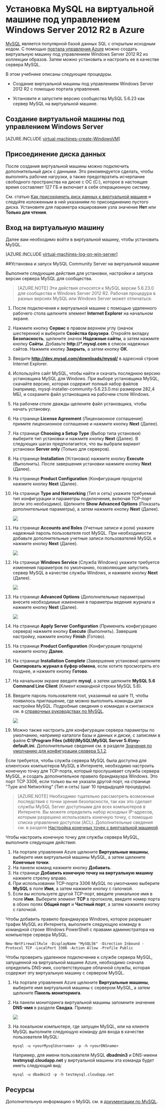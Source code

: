﻿<properties 
	pageTitle="Создание виртуальной машины с MySQL в Azure" 
	description="Создайте виртуальную машину под управлением Windows Server 2012 R2, а затем установите и настройте на ней базу данных MySQL." 
	services="virtual-machines" 
	documentationCenter="" 
	authors="KBDAzure" 
	manager="timlt" 
	editor="tysonn"/>

<tags 
	ms.service="virtual-machines" 
	ms.workload="infrastructure-services" 
	ms.tgt_pltfrm="vm-windows" 
	ms.devlang="na" 
	ms.topic="article" 
	ms.date="02/20/2015" 
	ms.author="kathydav"/>


# Установка MySQL на виртуальной машине под управлением Windows Server 2012 R2 в Azure


[MySQL](http://www.mysql.com) является популярной базой данных SQL с открытым исходным кодом. С помощью [портала управления Azure](http://manage.windowsazure.com) можно создать виртуальную машину под управлением Windows Server 2012 R2 из коллекции образов. Затем можно установить и настроить ее в качестве сервера MySQL.


В этом учебнике описаны следующие процедуры.

- Создание виртуальной машины под управлением Windows Server 2012 R2 с помощью портала управления.

- Установите и запустите версию сообщества MySQL 5.6.23 как сервер MySQL на виртуальной машине.


## Создание виртуальной машины под управлением Windows Server

[AZURE.INCLUDE [virtual-machines-create-WindowsVM](../includes/virtual-machines-create-WindowsVM.md)]

## Присоединение диска данных

После создания виртуальной машины можно подключить дополнительный диск с данными. Это рекомендуется сделать, чтобы выполнять рабочие нагрузки, а также предотвратить исчерпание свободного пространства на диске с ОС (C:), которое в настоящее время составляет 127 ГБ и включает в себя операционную систему.

См. статью [Как присоединить диск данных к виртуальной машине](storage-windows-attach-disk.md) и следуйте изложенным в ней указаниям по присоединению пустого диска. Установите для параметра кэширования узла значение **Нет** или **Только для чтения**.

## Вход на виртуальную машину

Далее вам необходимо войти в виртуальной машину, чтобы установить MySQL.

[AZURE.INCLUDE [virtual-machines-log-on-win-server](../includes/virtual-machines-log-on-win-server.md)]
 
##Установка и запуск MySQL Community Server на виртуальной машине

Выполните следующие действия для установки, настройки и запуска версии сервера MySQL для сообщества.

> [AZURE.NOTE] Эти действия относятся к MySQL версии 5.6.23.0 для сообщества и Windows Server 2012 R2. Рабочая процедура в разных версиях MySQL или Windows Server может отличаться.

1.	После подключения к виртуальной машине с помощью удаленного рабочего стола щелкните элемент **Internet Explorer** на начальном экране.
2.	Нажмите кнопку **Сервис** в правом верхнем углу (значок шестеренки) и выберите **Свойства браузера**. Откройте вкладку **Безопасность**, щелкните значок **Надежные сайты**, а затем нажмите кнопку **Сайты**. Добавьте **http://*.mysql.com** в список надежных сайтов. Нажмите кнопку **Закрыть**, а затем кнопку **ОК**.
3.	Введите **http://dev.mysql.com/downloads/mysql/** в адресной строке Internet Explorer.
4.	Используйте сайт MySQL, чтобы найти и скачать последнюю версию установщика MySQL для Windows. При выборе установщика MySQL, скачайте версию, которая содержит полный набор файлов (например, mysql-installer-community-5.6.23.0.msi размером 282,4 МБ), и сохраните файл установщика на рабочем столе Windows.
5.	На рабочем столе дважды щелкните файл установщика, чтобы начать установку.
6.	На странице **License Agreement** (Лицензионное соглашение) примите лицензионное соглашение и нажмите кнопку **Next** (Далее).
7.	На странице **Choosing a Setup Type** (Выбор типа установки) выберите тип установки и нажмите кнопку **Next** (Далее). В следующих шагах предполагается, что вы выбрали вариант установки **Server only** (Только для серверов).
8.	На странице **Installation** (Установка) нажмите кнопку **Execute** (Выполнить). После завершения установки нажмите кнопку **Next** (Далее).
9.	На странице **Product Configuration** (Конфигурация продукта) нажмите кнопку **Next** (Далее).
10.	На странице **Type and Networking** (Тип и сеть) укажите требуемый тип конфигурации и параметры подключения, включая TCP-порт (если это необходимо). Щелкните **Show Advanced Options** (Показать дополнительные параметры), а затем нажмите кнопку **Next** (Далее).

	![](./media/virtual-machines-mysql-windows-server-2008r2/MySQL_TypeNetworking.png)
 
11.	На странице **Accounts and Roles** (Учетные записи и роли) укажите надежный пароль пользователя root MySQL. При необходимости добавьте дополнительные учетные записи пользователей MySQL и нажмите кнопку **Next** (Далее).

	![](./media/virtual-machines-mysql-windows-server-2008r2/MySQL_AccountsRoles_Filled.png)
 
12.	На странице **Windows Service** (Служба Windows) укажите требуется изменения параметров по умолчанию, позволяющие запустить сервер MySQL в качестве службы Windows, и нажмите кнопку **Next** (Далее).

	![](./media/virtual-machines-mysql-windows-server-2008r2/MySQL_WindowsService.png)
 
13.	На странице **Advanced Options** (Дополнительные параметры) внесите необходимые изменения в параметры ведения журнала и нажмите кнопку **Next** (Далее).

	![](./media/virtual-machines-mysql-windows-server-2008r2/MySQL_AdvOptions.png)
 
14.	На странице **Apply Server Configuration** (Применить конфигурацию сервера) нажмите кнопку **Execute** (Выполнить). Завершив настройку, нажмите кнопку **Finish** (Готово).
15.	На странице **Product Configuration** (Конфигурация продукта) нажмите кнопку **Далее**.
16.	На странице **Installation Complete** (Завершение установки) щелкните **Скопировать журнал в буфер обмена**, если хотите просмотреть его позднее, и нажмите кнопку **Готово**.
17.	На начальном экране введите **mysql**, а затем щелкните **MySQL 5.6 Command Line Client** (Клиент командной строки MySQL 5.6).
18.	Введите пароль пользователя root, указанный на шаге 11, чтобы появилось приглашение, где можно выполнить команды для настройки MySQL. Подробные сведения о командах и синтаксисе см. в [справочных руководствах по MySQL](http://dev.mysql.com/doc/refman/5.6/en/server-configuration-defaults.html).

	![](./media/virtual-machines-mysql-windows-server-2008r2/MySQL_CommandPrompt.png)
 
19.	Можно также настроить для конфигурации сервера параметры по умолчанию, например каталоги базы и данных и диски, с записями в файле **C:\Program Files (x86)\MySQL\MySQL Server 5.6\my-default.ini**. Дополнительные сведения см. в разделе [Значения по умолчанию для конфигурации сервера 5.1.2](http://dev.mysql.com/doc/refman/5.6/en/server-configuration-defaults.html).


Если требуется, чтобы служба сервера MySQL была доступна для клиентских компьютеров MySQL в Интернете, необходимо настроить конечную точку для TCP-порта, который прослушивает служба сервера MySQL, и создать дополнительное правило брандмауэра Windows. Это порт TCP 3306, если только вы не указали другой порт, на странице "Type and Networking" (Тип и сеть) (шаг 10 предыдущей процедуры). 


> [AZURE.NOTE] Необходимо тщательно рассмотреть возможные последствия с точки зрения безопасности, так как это сделает службы MySQL Server доступными для всех компьютеров в Интернете. Вы можете определить набор исходных IP-адресов, которым разрешено использовать конечную точку, с помощью списка управления доступом (ACL). Дополнительные сведения см. в разделе [Настройка конечных точек с виртуальной машиной](virtual-machines-set-up-endpoints.md).


Чтобы настроить конечную точку для службы сервера MySQL, выполните следующие действия:

1.	На портале управления Azure щелкните **Виртуальные машины**, выберите имя виртуальной машины MySQL, а затем щелкните **Конечные точки**.
2.	На панели команд нажмите кнопку **Добавить**.
3.	На странице **Добавить конечную точку на виртуальную машину** нажмите стрелку вправо.
4.	При использовании TCP-порта 3306 MySQL по умолчанию выберите **MySQL** в поле **Имя**, а затем нажмите кнопку с галочкой.
5.	Если вы используете другой TCP-порт, введите уникальное имя в поле **Имя**. Выберите элемент **TCP** в протоколе, введите номер порта в обоих полях **Общий порт** и **Частный порт**, а затем нажмите кнопку с галочкой.

Чтобы добавить правило брандмауэра Windows, которое разрешает трафик MySQL из Интернета, выполните следующую команду в командной строке Windows PowerShell с правами администратора на компьютере сервера MySQL.

	New-NetFirewallRule -DisplayName "MySQL56" -Direction Inbound -Protocol TCP -LocalPort 3306 -Action Allow -Profile Public

Чтобы проверить удаленное подключение к службе сервера MySQL, запущенной на виртуальной машине Azure, необходимо сначала определить DNS-имя, соответствующее облачной службы, которая содержит эту виртуальную машину с сервером MySQL. 

1.	На портале управления Azure щелкните **Виртуальные машины**, выберите имя виртуальной машины с сервером MySQL, а затем щелкните **Панель мониторинга**.
2.	На панели мониторинга виртуальной машины запомните значение **DNS-имя** в разделе **Сводка**. Пример: 

	![](./media/virtual-machines-mysql-windows-server-2008r2/MySQL_DNSName.png)
 
3.	На локальном компьютере, где запущен MySQL, или на клиенте MySQL выполните следующую команду для входа в качестве пользователя MySQL:

		mysql -u <yourMysqlUsername> -p -h <yourDNSname>
	
	Например, для имени пользователя MySQL **dbadmin3** и DNS-имени **testmysql.cloudapp.net** у виртуальной машины эта команда будет иметь следующий вид:

		mysql -u dbadmin3 -p -h testmysql.cloudapp.net


## Ресурсы

Дополнительную информацию о MySQL см. в [документации по MySQL](http://dev.mysql.com/doc/).



<!--HONumber=47-->
